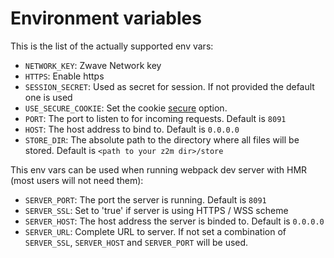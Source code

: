 # Environment variables

This is the list of the actually supported env vars:

- `NETWORK_KEY`: Zwave Network key
- `HTTPS`: Enable https
- `SESSION_SECRET`: Used as secret for session. If not provided the default one is used
- `USE_SECURE_COOKIE`: Set the cookie [secure](https://github.com/expressjs/session#cookiesecure) option.
- `PORT`: The port to listen to for incoming requests. Default is `8091`
- `HOST`: The host address to bind to. Default is `0.0.0.0`
- `STORE_DIR`: The absolute path to the directory where all files will be stored. Default is `<path to your z2m dir>/store`

This env vars can be used when running webpack dev server with HMR (most users will not need them):

- `SERVER_PORT`: The port the server is running. Default is `8091`
- `SERVER_SSL`: Set to 'true' if server is using HTTPS / WSS scheme
- `SERVER_HOST`: The host address the server is binded to. Default is `0.0.0.0`
- `SERVER_URL`: Complete URL to server. If not set a combination of `SERVER_SSL`, `SERVER_HOST` and `SERVER_PORT` will be used.
